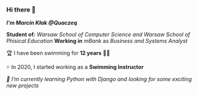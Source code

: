 ### Hi there 👋

**_I'm Marcin Kłak @Quaczeq_**

**Student of:** *Warsaw School of Computer Science and Warsaw School of Phisical Education*
**Working in** *mBank* as *Business and Systems Analyst*

🏆 I have been swimming for **12 years** 🏊‍♂️ 

💦 In 2020, I started working as a **Swimming Instructor** 

*🌱 I’m currently learning Python with Django and looking for some exciting new projects*
